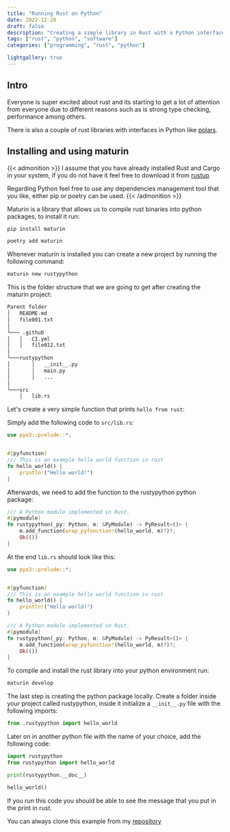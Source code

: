 ```yaml
---
title: "Running Rust on Python"
date: 2022-12-28
draft: false
description: "Creating a simple library in Rust with a Python interface"
tags: ["rust", "python", "software"]
categories: ["programming", "rust", "python"]

lightgallery: true
---
```


## Intro

Everyone is super excited about rust and its starting to get a lot of attention from everyone due to different reasons such as is strong type checking, performance among others.

There is also a couple of rust libraries with interfaces in Python like [polars](https://www.pola.rs/).

## Installing and using maturin

{{< admonition >}}
I assume that you have already installed Rust and Cargo in your system, if you do not have it feel free to download it from [rustup](https://rustup.rs/)

Regarding Python feel free to use any dependencies management tool that you like, either pip or poetry can be used.
{{< /admonition >}}

Maturin is a library that allows us to compile rust binaries into python packages, to install it run:

```bash
pip install maturin

poetry add maturin
```

Whenever maturin is installed you can create a new project by running the following command:

```bash
maturin new rustypython
```

This is the folder structure that we are going to get after creating the maturin project:

```txt
Parent folder
│   README.md
│   file001.txt
│
└─── .github
│   │   CI.yml
│   │   file012.txt
│
└───rustypython
│       │   __init__.py
│       │   main.py
│       │   ...
│
└───src
    │   lib.rs
```

Let's create a very simple function that prints ```hello from rust```:

Simply add the following code to ```src/lib.rs```:

```rust
use pyo3::prelude::*;


#[pyfunction]
/// This is an example hello world function in rust
fn hello_world() {
    println!("Hello world!")
}

```

Afterwards, we need to add the function to the rustypython python package:

```rust
/// A Python module implemented in Rust.
#[pymodule]
fn rustypython(_py: Python, m: &PyModule) -> PyResult<()> {
    m.add_function(wrap_pyfunction!(hello_world, m)?)?;
    Ok(())
}
```

At the end  ```lib.rs``` should look like this:

```rust
use pyo3::prelude::*;


#[pyfunction]
/// This is an example hello world function in rust
fn hello_world() {
    println!("Hello world!")
}

/// A Python module implemented in Rust.
#[pymodule]
fn rustypython(_py: Python, m: &PyModule) -> PyResult<()> {
    m.add_function(wrap_pyfunction!(hello_world, m)?)?;
    Ok(())
}

```

To compile and install the rust library into your python environment run:

```bash
maturin develop
```

The last step is creating the python package locally. Create a folder inside your project called rustypython, inside it initialize a ```__init__.py``` file with the following imports:

```python
from .rustypython import hello_world
```

Later on in another python file with the name of your choice, add the following code:

```python
import rustypython
from rustypython import hello_world

print(rustypython.__doc__)

hello_world()
```

If you run this code you should be able to see the message that you put in the print in rust.

You can always clone this example from my [repository](https://github.com/adrianvillanueva997/rusty-python)
